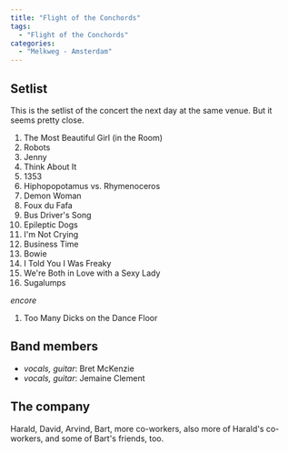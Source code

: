 ```yaml
---
title: "Flight of the Conchords"
tags:
  - "Flight of the Conchords"
categories:
  - "Melkweg - Amsterdam"
---
```

Setlist
-------
This is the setlist of the concert the next day at the same venue. But it seems pretty close.

1. The Most Beautiful Girl (in the Room)
1. Robots
1. Jenny
1. Think About It
1. 1353
1. Hiphopopotamus vs. Rhymenoceros
1. Demon Woman
1. Foux du Fafa
1. Bus Driver's Song
1. Epileptic Dogs
1. I'm Not Crying
1. Business Time
1. Bowie
1. I Told You I Was Freaky
1. We're Both in Love with a Sexy Lady
1. Sugalumps

_encore_

1. Too Many Dicks on the Dance Floor

Band members
------------
* _vocals, guitar_: Bret McKenzie
* _vocals, guitar_: Jemaine Clement

The company
-----------
Harald, David, Arvind, Bart, more co-workers, also more of Harald's co-workers, and some of Bart's friends, too.
